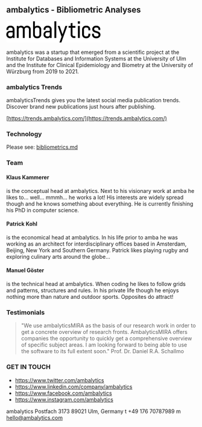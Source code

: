 ## ambalytics - Bibliometric Analyses

![ambalytics logo](ambalytics-logo.png)

ambalytics was a startup that emerged from a scientific project at the Institute for Databases and Information Systems at the University of Ulm and the Institute for Clinical Epidemiology and Biometry at the University of Würzburg from 2019 to 2021. 

### ambalytics Trends

ambalyticsTrends gives you the latest social media publication trends.
Discover brand new publications just hours after publishing.

[https://trends.ambalytics.com/](https://trends.ambalytics.com/)

### Technology

Please see: [bibliometrics.md](bibliometrics.md)

### Team

#### Klaus Kammerer
is the conceptual head at ambalytics.
Next to his visionary work at amba he likes to… well… mmmh… he works a lot! His interests are widely spread though and he knows something about everything. He is currently finishing his PhD in computer science.

#### Patrick Kohl
is the economical head at ambalytics.
In his life prior to amba he was working as an architect for interdisciplinary offices based in Amsterdam, Beijing, New York and Southern Germany. Patrick likes playing rugby and exploring culinary arts around the globe…

#### Manuel Göster
is the technical head at ambalytics.
When coding he likes to follow grids and patterns, structures and rules. In his private life though he enjoys nothing more than nature and outdoor sports. Opposites do attract!

### Testimonials

> "We use ambalyticsMIRA as the basis of our research work in order to get a concrete overview of research fronts. AmbalyticsMIRA offers companies the opportunity to quickly get a comprehensive overview of specific subject areas. I am looking forward to being able to use the software to its full extent soon."
Prof. Dr. Daniel R.A. Schallmo

### GET IN TOUCH

- https://www.twitter.com/ambalytics
- https://www.linkedin.com/company/ambalytics
- https://www.facebook.com/ambalytics
- https://www.instagram.com/ambalytics


ambalytics
Postfach 3173
89021 Ulm, Germany
t +49 176 70787989
m hello@ambalytics.com
